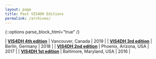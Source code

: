 ```yaml
---
layout: page
title: Past VIS4DH Editions
permalink: /archives/
---
```


{::options parse_block_html="true" /}


| **[VIS4DH 4th edition](http://vis4dh.dbvis.de/2019.html)** | Vancouver, Canada | 2019 |
| **[VIS4DH 3rd edition](http://vis4dh.dbvis.de/2018.html)** | Berlin, Germany | 2018 |
| **[VIS4DH 2nd edition](http://vis4dh.dbvis.de/2017.html)** | Phoenix, Arizona, USA | 2017 |
| **[VIS4DH 1st edition](http://vis4dh.dbvis.de/2016.html)** |  Baltimore, Maryland, USA | 2016 |

